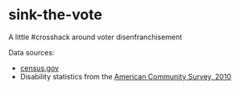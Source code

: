 sink-the-vote
=============

A little #crosshack around voter disenfranchisement

Data sources:
* [census.gov](https://www.census.gov/popest/data/state/asrh/2012/index.html)
* Disability statistics from the [American Community Survey, 2010](http://www.disabilitystatistics.org/reports/acs.cfm?statistic=1#table)
